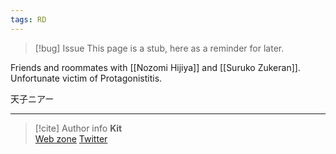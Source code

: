 ```yaml
---
tags: RD
---
```

> [!bug] Issue
> This page is a stub, here as a reminder for later.

Friends and roommates with [[Nozomi Hijiya]] and [[Suruko Zukeran]]. Unfortunate victim of Protagonistitis.

天子ニアー

-----
> [!cite] Author info
> **Kit**\
> [Web zone](https://kitabe.link) [Twitter](https://twitter.com/Kerosyn_)